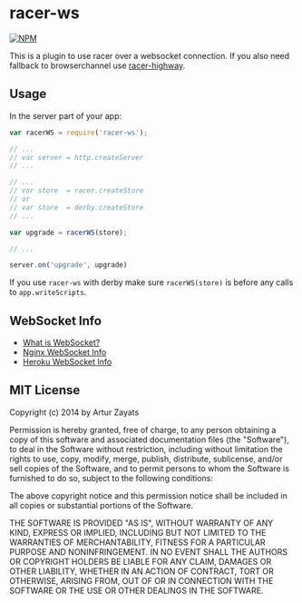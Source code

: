 # racer-ws

[![NPM](https://nodei.co/npm/racer-ws.png?downloads=true)](https://nodei.co/npm/racer-ws/)

This is a plugin to use racer over a websocket connection. If you also need fallback to browserchannel use [racer-highway](https://github.com/derbyparty/racer-highway).

## Usage

In the server part of your app:

```js
var racerWS = require('racer-ws'); 

// ...
// var server = http.createServer
// ...

// ...
// var store  = racer.createStore 
// or
// var store  = derby.createStore
// ...

var upgrade = racerWS(store);

// ...

server.on('upgrade', upgrade)
```

If you use `racer-ws` with derby make sure `racerWS(store)` is before any calls to `app.writeScripts`.

## WebSocket Info

* [What is WebSocket?](https://www.websocket.org/)
* [Nginx WebSocket Info](http://nginx.org/en/docs/http/websocket.html)
* [Heroku WebSocket Info](https://devcenter.heroku.com/articles/websockets)

## MIT License
Copyright (c) 2014 by Artur Zayats

Permission is hereby granted, free of charge, to any person obtaining a copy
of this software and associated documentation files (the "Software"), to deal
in the Software without restriction, including without limitation the rights
to use, copy, modify, merge, publish, distribute, sublicense, and/or sell
copies of the Software, and to permit persons to whom the Software is
furnished to do so, subject to the following conditions:

The above copyright notice and this permission notice shall be included in
all copies or substantial portions of the Software.

THE SOFTWARE IS PROVIDED "AS IS", WITHOUT WARRANTY OF ANY KIND, EXPRESS OR
IMPLIED, INCLUDING BUT NOT LIMITED TO THE WARRANTIES OF MERCHANTABILITY,
FITNESS FOR A PARTICULAR PURPOSE AND NONINFRINGEMENT. IN NO EVENT SHALL THE
AUTHORS OR COPYRIGHT HOLDERS BE LIABLE FOR ANY CLAIM, DAMAGES OR OTHER
LIABILITY, WHETHER IN AN ACTION OF CONTRACT, TORT OR OTHERWISE, ARISING FROM,
OUT OF OR IN CONNECTION WITH THE SOFTWARE OR THE USE OR OTHER DEALINGS IN
THE SOFTWARE.
